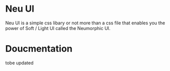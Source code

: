 # Neu UI

Neu UI is a simple css libary or not more than a css file that enables you the power of Soft / Light UI called the Neumorphic UI.

# Doucmentation

tobe updated